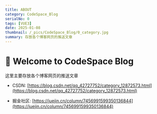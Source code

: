 ```yaml
---
title: ABOUT
category: CodeSpace_Blog
serialNo: 0
tags: [VUE3]
date: 2025-01-08
thumbnail: /_pics/CodeSpace_Blog/0_category.jpg
summary: 存放各个博客网页的推送文章
---
```


# 🎉 Welcome to CodeSpace Blog

这里主要存放各个博客网页的推送文章

- CSDN: [https://blog.csdn.net/qq_42727752/category_12872573.html](https://blog.csdn.net/qq_42727752/category_12872573.html)

- 掘金社区: [https://juejin.cn/column/7456991599350136844](https://juejin.cn/column/7456991599350136844)
